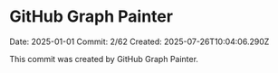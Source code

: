 # GitHub Graph Painter

Date: 2025-01-01
Commit: 2/62
Created: 2025-07-26T10:04:06.290Z

This commit was created by GitHub Graph Painter.
